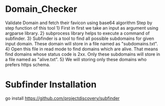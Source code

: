 # Domain_Checker
Validate Domain and fetch their favicon using base64 algorithm
Step by step function of this tool
1} First in first we take an input as argument using argparse library.
2} subprocess library helps to execute a command of subfinder.
3} Subfinder is a tool to find all possible subdomains for given input domain. These domain will store in a file named as "subdomains.txt".
4} Open this file in read mode to find domains which are alive. That means find domains whose status code is 2xx. Only these subdomains will store in a file named as "alive.txt".
5} We will storing only these domains who prefers https schema.
# Subfinder Installation
go install https://github.com/projectdiscovery/subfinder
